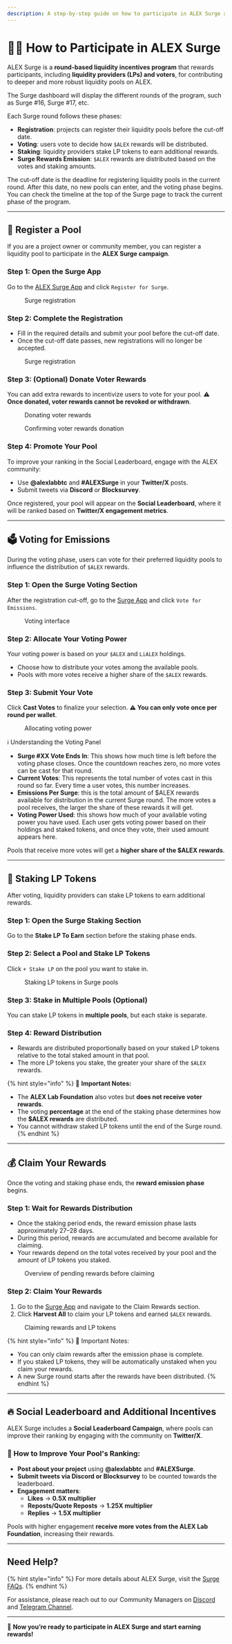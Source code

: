 ```yaml
---
description: A step-by-step guide on how to participate in ALEX Surge and earn rewards.
---
```


# 🧑‍🏫 How to Participate in ALEX Surge

ALEX Surge is a **round-based liquidity incentives program** that rewards participants, including **liquidity providers (LPs) and voters**, for contributing to deeper and more robust liquidity pools on ALEX.

The Surge dashboard will display the different rounds of the program, such as Surge #16, Surge #17, etc.

Each Surge round follows these phases:
- **Registration**: projects can register their liquidity pools before the cut-off date.
- **Voting**: users vote to decide how `$ALEX` rewards will be distributed.
- **Staking**: liquidity providers stake LP tokens to earn additional rewards.
- **Surge Rewards Emission**: `$ALEX` rewards are distributed based on the votes and staking amounts.

The cut-off date is the deadline for registering liquidity pools in the current round. After this date, no new pools can enter, and the voting phase begins.
You can check the timeline at the top of the Surge page to track the current phase of the program.

---

## 📝 Register a Pool

If you are a project owner or community member, you can register a liquidity pool to participate in the **ALEX Surge campaign**.

### Step 1: Open the Surge App
Go to the [ALEX Surge App](https://app.alexlab.co/surge) and click `Register for Surge`.
<figure><img src="../../.gitbook/assets/surge/surge-register.png" alt=""><figcaption>Surge registration</figcaption></figure>

### Step 2: Complete the Registration
- Fill in the required details and submit your pool before the cut-off date.
- Once the cut-off date passes, new registrations will no longer be accepted.
<figure><img src="../../.gitbook/assets/surge/surge-register-2.png" alt=""><figcaption>Surge registration</figcaption></figure>

### Step 3: (Optional) Donate Voter Rewards
You can add extra rewards to incentivize users to vote for your pool.
⚠️ **Once donated, voter rewards cannot be revoked or withdrawn**.
<figure><img src="../../.gitbook/assets/surge/voter-rewards.png" alt=""><figcaption>Donating voter rewards</figcaption></figure>
<figure><img src="../../.gitbook/assets/surge/voter-rewards-2.png" alt=""><figcaption>Confirming voter rewards donation</figcaption></figure>

### Step 4: Promote Your Pool
To improve your ranking in the Social Leaderboard, engage with the ALEX community:
   - Use **@alexlabbtc** and **#ALEXSurge** in your **Twitter/X** posts.
   - Submit tweets via **Discord** or **Blocksurvey**.

Once registered, your pool will appear on the **Social Leaderboard**, where it will be ranked based on **Twitter/X engagement metrics**.

---

## 🗳️ Voting for Emissions

During the voting phase, users can vote for their preferred liquidity pools to influence the distribution of `$ALEX` rewards.

### Step 1: Open the Surge Voting Section
After the registration cut-off, go to the [Surge App](https://app.alexlab.co/surge) and click `Vote for Emissions`.
<figure><img src="../../.gitbook/assets/surge/surge-vote.png" alt=""><figcaption>Voting interface</figcaption></figure>

### Step 2: Allocate Your Voting Power
Your voting power is based on your `$ALEX` and `LiALEX` holdings.
- Choose how to distribute your votes among the available pools.
- Pools with more votes receive a higher share of the `$ALEX` rewards.

### Step 3: Submit Your Vote
Click **Cast Votes** to finalize your selection. 
**⚠️ You can only vote once per round per wallet**.
<figure><img src="../../.gitbook/assets/surge/surge-vote-2.png" alt=""><figcaption>Allocating voting power</figcaption></figure>

ℹ️ Understanding the Voting Panel
- **Surge #XX Vote Ends In**: This shows how much time is left before the voting phase closes. Once the countdown reaches zero, no more votes can be cast for that round.
- **Current Votes**: This represents the total number of votes cast in this round so far. Every time a user votes, this number increases.
- **Emissions Per Surge**: this is the total amount of $ALEX rewards available for distribution in the current Surge round. The more votes a pool receives, the larger the share of these rewards it will get.
- **Voting Power Used**: this shows how much of your available voting power you have used. Each user gets voting power based on their holdings and staked tokens, and once they vote, their used amount appears here.

Pools that receive more votes will get a **higher share of the $ALEX rewards**.

--- 

## 🔹 Staking LP Tokens
After voting, liquidity providers can stake LP tokens to earn additional rewards.

### Step 1: Open the Surge Staking Section
Go to the **Stake LP To Earn** section before the staking phase ends.

### Step 2: Select a Pool and Stake LP Tokens
Click `+ Stake LP` on the pool you want to stake in.
<figure><img src="../../.gitbook/assets/surge/surge-stake.png" alt=""><figcaption>Staking LP tokens in Surge pools</figcaption></figure>

### Step 3: Stake in Multiple Pools (Optional)
You can stake LP tokens in **multiple pools**, but each stake is separate.

### Step 4: Reward Distribution
- Rewards are distributed proportionally based on your staked LP tokens relative to the total staked amount in that pool.
- The more LP tokens you stake, the greater your share of the `$ALEX` rewards.

{% hint style="info" %}
🚨 **Important Notes:** 
- The **ALEX Lab Foundation** also votes but **does not receive voter rewards**. 
- The voting **percentage** at the end of the staking phase determines how the **$ALEX rewards** are distributed. 
- You cannot withdraw staked LP tokens until the end of the Surge round.
{% endhint %}

---

## 💰 Claim Your Rewards 

Once the voting and staking phase ends, the **reward emission phase** begins.

### Step 1: Wait for Rewards Distribution
- Once the staking period ends, the reward emission phase lasts approximately 27–28 days. 
- During this period, rewards are accumulated and become available for claiming.
- Your rewards depend on the total votes received by your pool and the amount of LP tokens you staked.
<figure><img src="../../.gitbook/assets/surge/pre-rewards.png" alt=""><figcaption>Overview of pending rewards before claiming</figcaption></figure>

### Step 2: Claim Your Rewards
1. Go to the [Surge App](https://app.alexlab.co/surge) and navigate to the Claim Rewards section.
2. Click **Harvest All** to claim your LP tokens and earned `$ALEX` rewards.
<figure><img src="../../.gitbook/assets/surge/rewards.png" alt=""><figcaption>Claiming rewards and LP tokens</figcaption></figure>

{% hint style="info" %}
🚨 Important Notes:
- You can only claim rewards after the emission phase is complete.
- If you staked LP tokens, they will be automatically unstaked when you claim your rewards.
- A new Surge round starts after the rewards have been distributed.
{% endhint %}

---

## 🔥 Social Leaderboard and Additional Incentives  

ALEX Surge includes a **Social Leaderboard Campaign**, where pools can improve their ranking by engaging with the community on **Twitter/X**.

### 📌 How to Improve Your Pool's Ranking:
- **Post about your project** using **@alexlabbtc** and **#ALEXSurge**.
- **Submit tweets via Discord or Blocksurvey** to be counted towards the leaderboard.
- **Engagement matters**:  
  - **Likes** → **0.5X multiplier**  
  - **Reposts/Quote Reposts** → **1.25X multiplier**  
  - **Replies** → **1.5X multiplier**  

Pools with higher engagement **receive more votes from the ALEX Lab Foundation**, increasing their rewards.

---

## Need Help?  

{% hint style="info" %}
For more details about ALEX Surge, visit the [Surge FAQs](./faqs.md).
{% endhint %}

For assistance, please reach out to our Community Managers on [Discord](https://discord.com/invite/alexlab) and [Telegram Channel](https://t.me/AlexCommunity).  

---

🚀 **Now you’re ready to participate in ALEX Surge and start earning rewards!**
